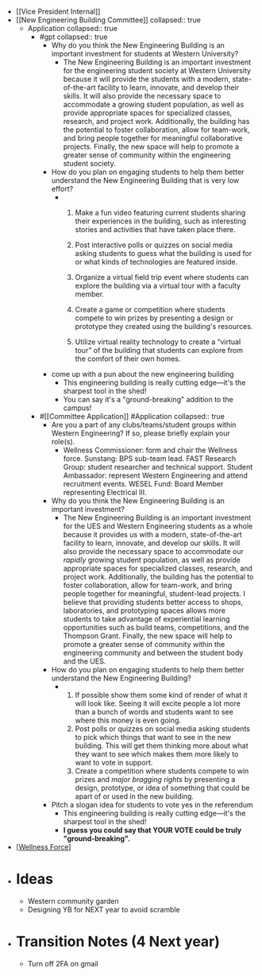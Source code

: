 - [[Vice President Internal]]
- [[New Engineering Building Committee]]
  collapsed:: true
	- Application
	  collapsed:: true
		- #gpt
		  collapsed:: true
			- Why do you think the New Engineering Building is an important investment for students at Western University?
				- The New Engineering Building is an important investment for the engineering student society at Western University because it will provide the students with a modern, state-of-the-art facility to learn, innovate, and develop their skills. It will also provide the necessary space to accommodate a growing student population, as well as provide appropriate spaces for specialized classes, research, and project work. Additionally, the building has the potential to foster collaboration, allow for team-work, and bring people together for meaningful collaborative projects. Finally, the new space will help to promote a greater sense of community within the engineering student society.
			- How do you plan on engaging students to help them better understand the New Engineering Building that is very low effort?
				- 1. Make a fun video featuring current students sharing their experiences in the building, such as interesting stories and activities that have taken place there.
				  
				  2. Post interactive polls or quizzes on social media asking students to guess what the building is used for or what kinds of technologies are featured inside.
				  
				  3. Organize a virtual field trip event where students can explore the building via a virtual tour with a faculty member.
				  
				  4. Create a game or competition where students compete to win prizes by presenting a design or prototype they created using the building's resources.
				  
				  5. Utilize virtual reality technology to create a “virtual tour” of the building that students can explore from the comfort of their own homes.
			- come up with a pun about the new engineering building
				- This engineering building is really cutting edge—it's the sharpest tool in the shed!
				- You can say it's a "ground-breaking" addition to the campus!
		- #[[Committee Application]] #Application
		  collapsed:: true
			- Are you a part of any clubs/teams/student groups within Western Engineering? If so, please briefly explain your role(s).
				- Wellness Commissioner: form and chair the Wellness force. Sunstang: BPS sub-team lead. FAST Research Group: student researcher and technical support. Student Ambassador: represent Western Engineering and attend recruitment events. WESEL Fund: Board Member representing Electrical III.
			- Why do you think the New Engineering Building is an important investment?
				- The New Engineering Building is an important investment for the UES and Western Engineering students as a whole because it provides us with a modern, state-of-the-art facility to learn, innovate, and develop our skills. It will also provide the necessary space to accommodate our *rapidly* growing student population, as well as provide appropriate spaces for specialized classes, research, and project work. Additionally, the building has the potential to foster collaboration, allow for team-work, and bring people together for meaningful, student-lead projects. I believe that providing students better access to shops, laboratories, and prototyping spaces allows more students to take advantage of experiential learning opportunities such as build teams, competitions, and the Thompson Grant. Finally, the new space will help to promote a greater sense of community within the engineering community and between the student body and the UES.
			- How do you plan on engaging students to help them better understand the New Engineering Building?
				- 1. If possible show them some kind of render of what it will look like. Seeing it will excite people a lot more than a bunch of words and students want to see where this money is even going.
				  2. Post polls or quizzes on social media asking students to pick which things that want to see in the new building. This will get them thinking more about what they want to see which makes them more likely to want to vote in support.
				  3. Create a competition where students compete to win prizes and *major bragging rights* by presenting a design, prototype, or idea of something that could be apart of or used in the new building.
			- Pitch a slogan idea for students to vote yes in the referendum
				- This engineering building is really cutting edge—it's the sharpest tool in the shed!
				- **I guess you could say that YOUR VOTE could be truly "ground-breaking".**
- [[Wellness Force]]
- # Ideas
	- Western community garden
	- Designing YB for NEXT year to avoid scramble
- # Transition Notes (4 Next year)
	- Turn off 2FA on gmail

[//begin]: # "Autogenerated link references for markdown compatibility"
[Wellness Force]: <Wellness Force> "Tasks"
[//end]: # "Autogenerated link references"